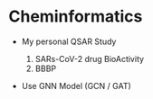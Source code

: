 # Cheminformatics

- My personal QSAR Study

  1. SARs-CoV-2 drug BioActivity
  2. BBBP
 
- Use GNN Model (GCN / GAT)
